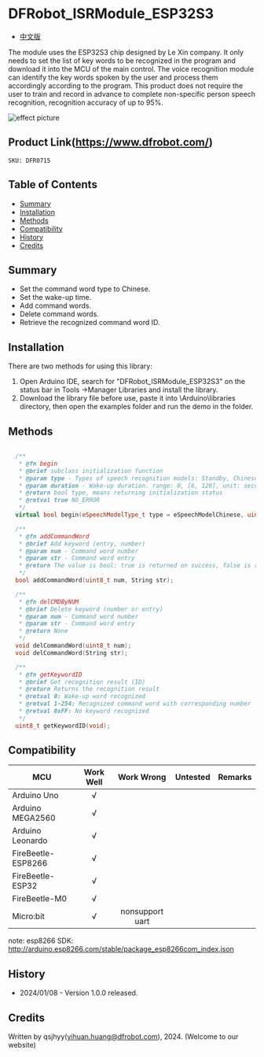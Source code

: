 # DFRobot_ISRModule_ESP32S3
- [中文版](./README_CN.md)

The module uses the ESP32S3 chip designed by Le Xin company. It only needs to set the list of key words to be recognized in the program and download it into the MCU of the main control. The voice recognition module can identify the key words spoken by the user and process them accordingly according to the program. This product does not require the user to train and record in advance to complete non-specific person speech recognition, recognition accuracy of up to 95%.

![effect picture](./resources/images/DFR0715.png)


## Product Link(https://www.dfrobot.com/)

    SKU: DFR0715


## Table of Contents

* [Summary](#Summary)
* [Installation](#Installation)
* [Methods](#Methods)
* [Compatibility](#Compatibility)
* [History](#History)
* [Credits](#Credits)


## Summary

  * Set the command word type to Chinese.
  * Set the wake-up time.
  * Add command words.
  * Delete command words.
  * Retrieve the recognized command word ID.


## Installation
There are two methods for using this library:<br>
1. Open Arduino IDE, search for "DFRobot_ISRModule_ESP32S3" on the status bar in Tools ->Manager Libraries and install the library.<br>
2. Download the library file before use, paste it into \Arduino\libraries directory, then open the examples folder and run the demo in the folder.<br>


## Methods

```C++

  /**
   * @fn begin
   * @brief subclass initialization function
   * @param type - Types of speech recognition models: Standby, Chinese, English
   * @param duration - Wake-up duration. range: 0, [6, 120], unit: second. note: 0 To always stay awake.
   * @return bool type, means returning initialization status
   * @retval true NO_ERROR
   */
  virtual bool begin(eSpeechModelType_t type = eSpeechModelChinese, uint8_t duration = 10);

  /**
   * @fn addCommandWord
   * @brief Add keyword (entry, number)
   * @param num - Command word number
   * @param str - Command word entry
   * @return The value is bool: true is returned on success, false is returned on failure
   */
  bool addCommandWord(uint8_t num, String str);

  /**
   * @fn delCMDByNUM
   * @brief Delete keyword (number or entry)
   * @param num - Command word number
   * @param str - Command word entry
   * @return None
   */
  void delCommandWord(uint8_t num);
  void delCommandWord(String str);

  /**
   * @fn getKeywordID
   * @brief Get recognition result (ID)
   * @return Returns the recognition result
   * @retval 0: Wake-up word recognized
   * @retval 1~254: Recognized command word with corresponding number
   * @retval 0xFF: No keyword recognized
   */
  uint8_t getKeywordID(void);

```


## Compatibility

MCU                | Work Well    |   Work Wrong    | Untested    | Remarks
------------------ | :----------: | :-------------: | :---------: | :----:
Arduino Uno        |      √       |                 |             |
Arduino MEGA2560   |      √       |                 |             |
Arduino Leonardo   |      √       |                 |             |
FireBeetle-ESP8266 |      √       |                 |             |
FireBeetle-ESP32   |      √       |                 |             |
FireBeetle-M0      |      √       |                 |             |
Micro:bit          |      √       | nonsupport uart |             |

note: esp8266 SDK: http://arduino.esp8266.com/stable/package_esp8266com_index.json


## History

- 2024/01/08 - Version 1.0.0 released.


## Credits

Written by qsjhyy(yihuan.huang@dfrobot.com), 2024. (Welcome to our website)

